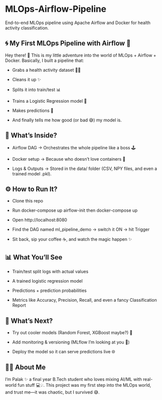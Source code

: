 # MLOps-Airflow-Pipeline
End-to-end MLOps pipeline using Apache Airflow and Docker for health activity classification.

## 🌀 My First MLOps Pipeline with Airflow 🚀

Hey there! 👋
This is my little adventure into the world of MLOps + Airflow + Docker. Basically, I built a pipeline that:

- Grabs a health activity dataset 🏃‍♀️

- Cleans it up ✨

- Splits it into train/test 📊

- Trains a Logistic Regression model 🤖

- Makes predictions 🔮

- And finally tells me how good (or bad 😅) my model is.

## 🔧 What’s Inside?

- Airflow DAG → Orchestrates the whole pipeline like a boss 🕹️

- Docker setup → Because who doesn’t love containers 🐳

- Logs & Outputs → Stored in the data/ folder (CSV, NPY files, and even a trained model .pkl).

## ⚙️ How to Run It?

- Clone this repo

- Run docker-compose up airflow-init then docker-compose up

- Open http://localhost:8080

- Find the DAG named ml_pipeline_demo → switch it ON → hit Trigger

- Sit back, sip your coffee ☕, and watch the magic happen ✨

## 📊 What You’ll See

- Train/test split logs with actual values

- A trained logistic regression model

- Predictions + prediction probabilities

- Metrics like Accuracy, Precision, Recall, and even a fancy Classification Report

## 🌟 What’s Next?

- Try out cooler models (Random Forest, XGBoost maybe?) 🌳

- Add monitoring & versioning (MLflow I’m looking at you 👀)

- Deploy the model so it can serve predictions live 🌐

## 👩‍💻 About Me

I’m Palak ✨ a final year B.Tech student who loves mixing AI/ML with real-world fun stuff 💻💡.
This project was my first step into the MLOps world, and trust me—it was chaotic, but I survived 😅.
